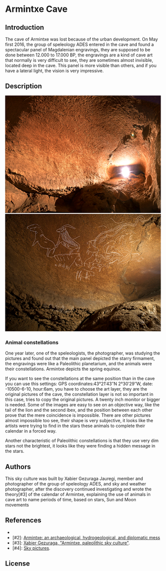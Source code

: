 # Armintxe Cave

## Introduction

The cave of Armintxe was lost because of the urban development. On May first 2016, the group of speleology ADES entered in the cave and found a spectacular panel of Magdalenian engravings, they are supposed to be done between 12.000 to 17.000 BP, the engravings are a kind of cave art that normally is very difficult to see, they are sometimes almost invisible, located deep in the cave. This panel is more visible than others, and if you have a lateral light, the vision is very impressive.

## Description

<p/>
<img src="illustrations/Armintxesala.png" width="800" height="380" />
<img src="illustrations/osoa.png" width="800" height="380" />

### Animal constellations

One year later, one of the speleologists, the photographer, was studying the pictures and found out that the main panel depicted the starry firmament, the engravings were like a Paleolithic planetarium, and the animals were their constellations. Armintxe depicts the spring equinox.

If you want to see the constellations at the same position than in the cave you can use this settings: GPS coordinates:43°21′43″N 2°30′29″W, date: -10500-6-10, hour:6am, you have to choose the art layer, they are the original pictures of the cave, the constellation layer is not so important in this case, tries to copy the original pictures. A twenty inch monitor or bigger is needed. Some of the images are easy to see on an objective way, like the tail of the lion and the second ibex, and the position between each other prove that the mere coincidence is impossible. There are other pictures almost impossible too see, their shape is very subjective, it looks like the artists were trying to find in the stars these animals to complete their calendar in a forced way.

Another characteristic of Paleolithic constellations is that they use very dim stars not the brightest, it looks like they were finding a hidden message in the stars.

## Authors

This sky culture was built by Xabier Gezuraga Jauregi, member and photographer of the group of speleology ADES, and sky and weather photographer, after the discovery continued investigating and wrote the theory[#3] of the calendar of Armintxe, explaining the use of animals in cave art to name periods of time, based on stars, Sun and Moon movements

## References

 - [#1]: [Wikipedia](https://en.wikipedia.org/wiki/Armintxe_Cave).
 - [#2]: [Armintxe: an archaeological, hydrogeological, and diplomatic mess](http://actualid-ades.blogspot.com/2017/11/armintxe-archaeological-hydrogeological.html)
 - [#3]: [Xabier Gezuraga, "Armintxe, paleolithic sky culture"](https://barnebidaia.blogspot.com/2019/02/armintxe-paleolithic-sky-culture.html).
 - [#4]: [Sky pictures](http://www.lekitxokozeruak.com/).

## License
